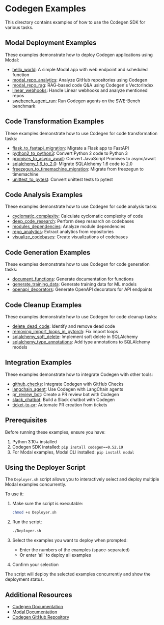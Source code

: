 # Codegen Examples

This directory contains examples of how to use the Codegen SDK for various tasks.

## Modal Deployment Examples

These examples demonstrate how to deploy Codegen applications using Modal:

- [hello_world](./hello_world): A simple Modal app with web endpoint and scheduled function
- [modal_repo_analytics](./modal_repo_analytics): Analyze GitHub repositories using Codegen
- [modal_repo_rag](./modal_repo_rag): RAG-based code Q&A using Codegen's VectorIndex
- [linear_webhooks](./linear_webhooks): Handle Linear webhooks and analyze mentioned repos
- [swebench_agent_run](./swebench_agent_run): Run Codegen agents on the SWE-Bench benchmark

## Code Transformation Examples

These examples demonstrate how to use Codegen for code transformation tasks:

- [flask_to_fastapi_migration](./flask_to_fastapi_migration): Migrate a Flask app to FastAPI
- [python2_to_python3](./python2_to_python3): Convert Python 2 code to Python 3
- [promises_to_async_await](./promises_to_async_await): Convert JavaScript Promises to async/await
- [sqlalchemy_1.6_to_2.0](./sqlalchemy_1.6_to_2.0): Migrate SQLAlchemy 1.6 code to 2.0
- [freezegun_to_timemachine_migration](./freezegun_to_timemachine_migration): Migrate from freezegun to timemachine
- [unittest_to_pytest](./unittest_to_pytest): Convert unittest tests to pytest

## Code Analysis Examples

These examples demonstrate how to use Codegen for code analysis tasks:

- [cyclomatic_complexity](./cyclomatic_complexity): Calculate cyclomatic complexity of code
- [deep_code_research](./deep_code_research): Perform deep research on codebases
- [modules_dependencies](./modules_dependencies): Analyze module dependencies
- [repo_analytics](./repo_analytics): Extract analytics from repositories
- [visualize_codebases](./visualize_codebases): Create visualizations of codebases

## Code Generation Examples

These examples demonstrate how to use Codegen for code generation tasks:

- [document_functions](./document_functions): Generate documentation for functions
- [generate_training_data](./generate_training_data): Generate training data for ML models
- [openapi_decorators](./openapi_decorators): Generate OpenAPI decorators for API endpoints

## Code Cleanup Examples

These examples demonstrate how to use Codegen for code cleanup tasks:

- [delete_dead_code](./delete_dead_code): Identify and remove dead code
- [removing_import_loops_in_pytorch](./removing_import_loops_in_pytorch): Fix import loops
- [sqlalchemy_soft_delete](./sqlalchemy_soft_delete): Implement soft delete in SQLAlchemy
- [sqlalchemy_type_annotations](./sqlalchemy_type_annotations): Add type annotations to SQLAlchemy models

## Integration Examples

These examples demonstrate how to integrate Codegen with other tools:

- [github_checks](./github_checks): Integrate Codegen with GitHub Checks
- [langchain_agent](./langchain_agent): Use Codegen with LangChain agents
- [pr_review_bot](./pr_review_bot): Create a PR review bot with Codegen
- [slack_chatbot](./slack_chatbot): Build a Slack chatbot with Codegen
- [ticket-to-pr](./ticket-to-pr): Automate PR creation from tickets

## Prerequisites

Before running these examples, ensure you have:

1. Python 3.10+ installed
2. Codegen SDK installed: `pip install codegen==0.52.19`
3. For Modal examples, Modal CLI installed: `pip install modal`

## Using the Deployer Script

The `Deployer.sh` script allows you to interactively select and deploy multiple Modal examples concurrently.

To use it:

1. Make sure the script is executable:
   ```bash
   chmod +x Deployer.sh
   ```

2. Run the script:
   ```bash
   ./Deployer.sh
   ```

3. Select the examples you want to deploy when prompted:
   - Enter the numbers of the examples (space-separated)
   - Or enter 'all' to deploy all examples

4. Confirm your selection

The script will deploy the selected examples concurrently and show the deployment status.

## Additional Resources

- [Codegen Documentation](https://docs.codegen.com)
- [Modal Documentation](https://modal.com/docs/guide)
- [Codegen GitHub Repository](https://github.com/Zeeeepa/codegen)

